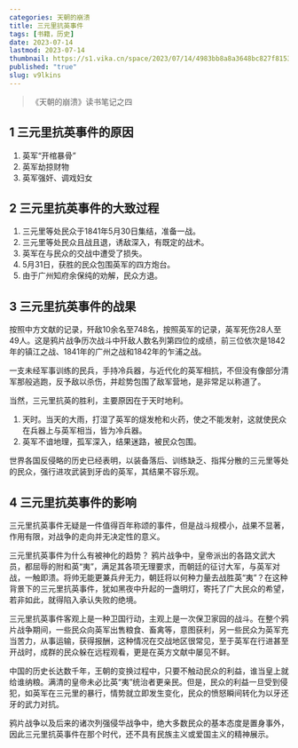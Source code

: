 ```yaml
---
categories: 天朝的崩溃
title: 三元里抗英事件
tags: [书籍，历史]
date: 2023-07-14
lastmod: 2023-07-14
thumbnail: https://s1.vika.cn/space/2023/07/14/4983bb8a8a3648bc827f8153e6eb6d1c
published: "true"
slug: v9lkins
---
```


>《天朝的崩溃》读书笔记之四

## 1 三元里抗英事件的原因
1. 英军“开棺暴骨”
2. 英军劫掠财物
3. 英军强奸、调戏妇女

## 2 三元里抗英事件的大致过程
1. 三元里等处民众于1841年5月30日集结，准备一战。
2. 三元里等处民众且战且退，诱敌深入，有既定的战术。
3. 英军在与民众的交战中遭受了损失。
4. 5月31日，获胜的民众包围英军的四方炮台。
5. 由于广州知府余保纯的劝解，民众方退。

## 3 三元里抗英事件的战果
按照中方文献的记录，歼敌10余名至748名，按照英军的记录，英军死伤28人至49人。这是鸦片战争历次战斗中歼敌人数名列第四位的成绩，前三位依次是1842年的镇江之战、1841年的广州之战和1842年的乍浦之战。

一支未经军事训练的民兵，手持冷兵器，与近代化的英军相抗，不但没有像部分清军那般逃跑，反予敌以杀伤，并趁势包围了敌军营地，是非常足以称道了。

当然，三元里抗英的胜利，主要原因在于天时地利。
1. 天时。当天的大雨，打湿了英军的燧发枪和火药，使之不能发射，这就使民众在兵器上与英军相当，皆为冷兵器。
2. 英军不谙地理，孤军深入，结果迷路，被民众包围。

世界各国反侵略的历史已经表明，以装备落后、训练缺乏、指挥分散的三元里等处的民众，强行进攻武装到牙齿的英军，其结果不容乐观。

## 4 三元里抗英事件的影响
三元里抗英事件无疑是一件值得百年称颂的事件，但是战斗规模小，战果不显著，作用有限，对战争的走向并无决定性的意义。

三元里抗英事件为什么有被神化的趋势？
鸦片战争中，皇帝派出的各路文武大员，都屈辱的附和英“夷”，满足其各项无理要求，而朝廷的征讨大军，与英军对战，一触即溃。将帅无能更兼兵弁无力，朝廷将以何种力量去战胜英“夷”？在这种背景下的三元里抗英事件，犹如黑夜中升起的一盏明灯，寄托了广大民众的希望，若非如此，就得陷入承认失败的绝境。

三元里抗英事件客观上是一种卫国行动，主观上是一次保卫家园的战斗。在整个鸦片战争期间，一些民众向英军出售粮食、畜禽等，意图获利，另一些民众为英军充当苦力，从事运输，获得报酬，这种情况在交战地区很常见，至于英军在行进甚至开战时，成群的民众躲在远程观看，更是在英方文献中屡见不鲜。

中国的历史长达数千年，王朝的变换过程中，只要不触动民众的利益，谁当皇上就给谁纳粮。满清的皇帝未必比英“夷”统治者更亲民。但是，民众的利益一旦受到侵犯，如英军在三元里的暴行，情势就立即发生变化，民众的愤怒瞬间转化为以牙还牙的武力对抗。

鸦片战争以及后来的诸次列强侵华战争中，绝大多数民众的基本态度是置身事外，因此三元里抗英事件在那个时代，还不具有民族主义或爱国主义的精神展示。